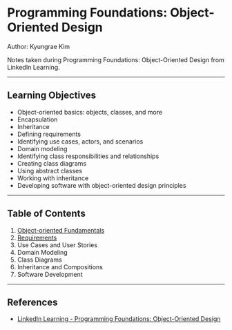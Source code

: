 # Programming Foundations: Object-Oriented Design

Author: Kyungrae Kim

Notes taken during Programming Foundations: Object-Oriented Design from LinkedIn Learning.

---

## Learning Objectives

* Object-oriented basics: objects, classes, and more
* Encapsulation
* Inheritance
* Defining requirements
* Identifying use cases, actors, and scenarios
* Domain modeling
* Identifying class responsibilities and relationships
* Creating class diagrams
* Using abstract classes
* Working with inheritance
* Developing software with object-oriented design principles

---

## Table of Contents

1. [Object-oriented Fundamentals](./01-object-oriented-fundamentals)
2. [Requirements](./02-requirements)
3. Use Cases and User Stories
4. Domain Modeling
5. Class Diagrams
6. Inheritance and Compositions
7. Software Development

---

## References

* [LinkedIn Learning - Programming Foundations: Object-Oriented Design](https://www.linkedin.com/learning/programming-foundations-object-oriented-design-3/object-oriented-thinking)
